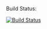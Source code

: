 Build Status:

[![Build Status](https://travis-ci.org/niladri-git/sinatra-ruby.svg?branch=master)](https://travis-ci.org/niladri-git/sinatra-ruby)